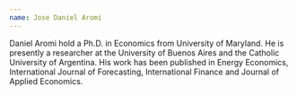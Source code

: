 ```yaml
---
name: Jose Daniel Aromi
---
```

Daniel Aromi hold a Ph.D. in Economics from University of Maryland. He is presently a researcher at the University of Buenos Aires and the Catholic University of Argentina. His work has been published in Energy Economics, International Journal of Forecasting, International Finance and Journal of Applied Economics.
